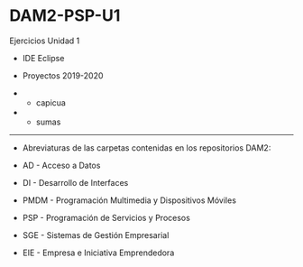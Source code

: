 # DAM2-PSP-U1
Ejercicios Unidad 1

* IDE Eclipse

* Proyectos 2019-2020

* - capicua
* - sumas

*******************************************************************
* Abreviaturas de las carpetas contenidas en los repositorios DAM2:

* AD - Acceso a Datos
* DI - Desarrollo de Interfaces
* PMDM - Programación Multimedia y Dispositivos Móviles
* PSP - Programación de Servicios y Procesos
* SGE - Sistemas de Gestión Empresarial
* EIE - Empresa e Iniciativa Emprendedora
